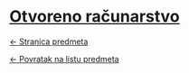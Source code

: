 # [Otvoreno računarstvo](https://www.github.com/studosi-fer/OTVRAC)
[<- Stranica predmeta](https://www.fer.unizg.hr/predmet/or)

[<- Povratak na listu predmeta](https://www.github.com/studosi/FER)
